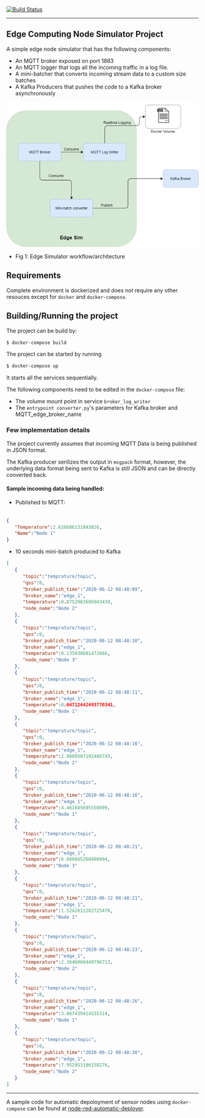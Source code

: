 [![Build Status](https://travis-ci.com/rohitshubham/edge_simulator.svg?branch=master)](https://travis-ci.com/rohitshubham/edge_simulator)

---

## Edge Computing Node Simulator Project

A simple edge node simulator that has the following components:

* An MQTT broker exposed on port 1883
* An MQTT logger that logs all the incoming traffic in a log file.
* A mini-batcher that converts incoming stream data to a custom size batches
* A Kafka Producers that pushes the code to a Kafka broker asynchronously

![Architecture](Edge_SIM.png)
* Fig 1: Edge Simulator workflow/architecture

## Requirements

Complete environment is dockerized and does not require any other resouces except for `docker` and `docker-compose`.

## Building/Running the project

The project can be build by:

```bash
$ docker-compose build
```

The project can be started by running

```bash
$ docker-compose up
```
It starts all the services sequentially. 

The following components need to be edited in the `docker-compose` file:
* The volume mount point in service `broker_log_writer`
* The `entrypoint converter.py`'s parameters for Kafka broker and MQTT_edge_broker_name

### Few implementation details
The project currently assumes that incoming MQTT Data is being published in JSON format.

The Kafka producer serilizes the output in `msgpack` format, however, the underlying data format being sent to Kafka is still JSON and can be directly converted back.

#### Sample incoming data being handled:

* Published to MQTT:
```json

{
   "Temperature":2.626686131843816,
   "Name":"Node 1"
}
```

* 10 seconds mini-batch produced to Kafka

```json
[
   {
      "topic":"temprature/topic",
      "qos":0,
      "broker_publish_time":"2020-06-12 08:48:09",
      "broker_name":"edge_1",
      "temperature":0.8752983696943439,
      "node_name":"Node 2"
   },
   {
      "topic":"temprature/topic",
      "qos":0,
      "broker_publish_time":"2020-06-12 08:48:10",
      "broker_name":"edge_1",
      "temperature":9.135930601472666,
      "node_name":"Node 3"
   },
   {
      "topic":"temprature/topic",
      "qos":0,
      "broker_publish_time":"2020-06-12 08:48:11",
      "broker_name":"edge_1",
      "temperature":0.04712442493770341,
      "node_name":"Node 1"
   },
   {
      "topic":"temprature/topic",
      "qos":0,
      "broker_publish_time":"2020-06-12 08:48:16",
      "broker_name":"edge_1",
      "temperature":2.0889507192486745,
      "node_name":"Node 2"
   },
   {
      "topic":"temprature/topic",
      "qos":0,
      "broker_publish_time":"2020-06-12 08:48:16",
      "broker_name":"edge_1",
      "temperature":4.461685695550899,
      "node_name":"Node 1"
   },
   {
      "topic":"temprature/topic",
      "qos":0,
      "broker_publish_time":"2020-06-12 08:48:21",
      "broker_name":"edge_1",
      "temperature":6.088665260400994,
      "node_name":"Node 3"
   },
   {
      "topic":"temprature/topic",
      "qos":0,
      "broker_publish_time":"2020-06-12 08:48:21",
      "broker_name":"edge_1",
      "temperature":1.5242612282725476,
      "node_name":"Node 1"
   },
   {
      "topic":"temprature/topic",
      "qos":0,
      "broker_publish_time":"2020-06-12 08:48:23",
      "broker_name":"edge_1",
      "temperature":2.3646060449796713,
      "node_name":"Node 2"
   },
   {
      "topic":"temprature/topic",
      "qos":0,
      "broker_publish_time":"2020-06-12 08:48:26",
      "broker_name":"edge_1",
      "temperature":3.867439414535314,
      "node_name":"Node 1"
   },
   {
      "topic":"temprature/topic",
      "qos":0,
      "broker_publish_time":"2020-06-12 08:48:30",
      "broker_name":"edge_1",
      "temperature":7.952953106158276,
      "node_name":"Node 2"
   }
]
```
---
A sample code for automatic depoloyment of sensor nodes using `docker-compose` can be found at [node-red-automatic-deployer](https://github.com/rohitshubham/node-red-automatic-deployer).
